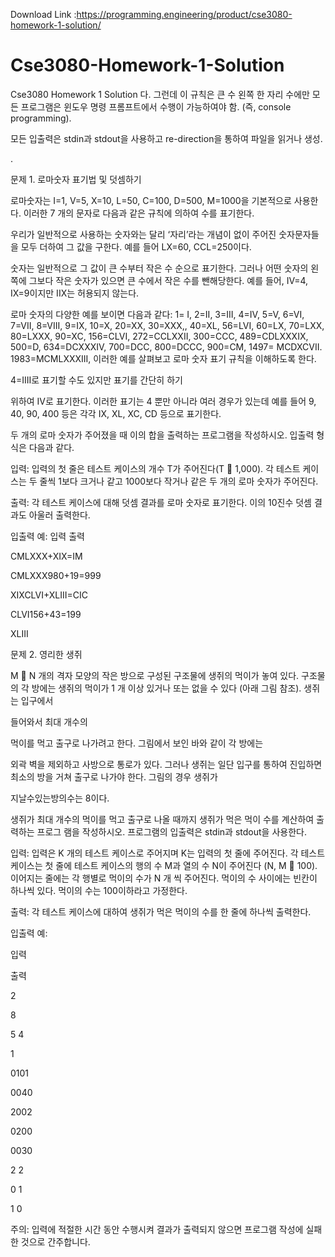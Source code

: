 Download Link :https://programming.engineering/product/cse3080-homework-1-solution/


# Cse3080-Homework-1-Solution
Cse3080 Homework 1 Solution
다. 그런데 이 규칙은 큰 수 왼쪽 한 자리 수에만 모든 프로그램은 윈도우 명령 프롬프트에서 수행이 가능하여야 함. (즉, console programming).

모든 입출력은 stdin과 stdout을 사용하고 re-direction을 통하여 파일을 읽거나 생성.

.

문제 1. 로마숫자 표기법 및 덧셈하기

로마숫자는 I=1, V=5, X=10, L=50, C=100, D=500, M=1000을 기본적으로 사용한다. 이러한 7 개의 문자로 다음과 같은 규칙에 의하여 수를 표기한다.

우리가 일반적으로 사용하는 숫자와는 달리 ‘자리’라는 개념이 없이 주어진 숫자문자들을 모두 더하여 그 값을 구한다. 예를 들어 LX=60, CCL=250이다.

숫자는 일반적으로 그 값이 큰 수부터 작은 수 순으로 표기한다. 그러나 어떤 숫자의 왼쪽에 그보다 작은 숫자가 있으면 큰 수에서 작은 수를 뺀해당한다. 예를 들어, IV=4, IX=9이지만 IIX는 허용되지 않는다.

로마 숫자의 다양한 예를 보이면 다음과 같다: 1= I, 2=II, 3=III, 4=IV, 5=V, 6=VI, 7=VII, 8=VIII, 9=IX, 10=X, 20=XX, 30=XXX,, 40=XL, 56=LVI, 60=LX, 70=LXX, 80=LXXX, 90=XC, 156=CLVI, 272=CCLXXII, 300=CCC, 489=CDLXXXIX, 500=D, 634=DCXXXIV, 700=DCC, 800=DCCC, 900=CM, 1497= MCDXCVII. 1983=MCMLXXXIII, 이러한 예를 살펴보고 로마 숫자 표기 규칙을 이해하도록 한다.

4=IIII로 표기할 수도 있지만 표기를 간단히 하기

위하여 IV로 표기한다. 이러한 표기는 4 뿐만 아니라 여러 경우가 있는데 예를 들어 9, 40, 90, 400 등은 각각 IX, XL, XC, CD 등으로 표기한다.

두 개의 로마 숫자가 주어졌을 때 이의 합을 출력하는 프로그램을 작성하시오. 입출력 형식은 다음과 같다.

입력: 입력의 첫 줄은 테스트 케이스의 개수 T가 주어진다(T  1,000). 각 테스트 케이스는 두 줄씩 1보다 크거나 같고 1000보다 작거나 같은 두 개의 로마 숫자가 주어진다.

출력: 각 테스트 케이스에 대해 덧셈 결과를 로마 숫자로 표기한다. 이의 10진수 덧셈 결과도 아울러 출력한다.

입출력 예: 입력 출력

CMLXXX+XIX=IM

CMLXXX980+19=999

XIXCLVI+XLIII=CIC

CLVI156+43=199

XLIII

문제 2. 영리한 생쥐

M  N 개의 격자 모양의 작은 방으로 구성된 구조물에 생쥐의 먹이가 놓여 있다. 구조물의 각 방에는 생쥐의 먹이가 1 개 이상 있거나 또는 없을 수 있다 (아래 그림 참조). 생쥐는 입구에서



들어와서 최대 개수의

먹이를 먹고 출구로 나가려고 한다. 그림에서 보인 바와 같이 각 방에는

외곽 벽을 제외하고 사방으로 통로가 있다. 그러나 생쥐는 일단 입구를 통하여 진입하면 최소의 방을 거쳐 출구로 나가야 한다. 그림의 경우 생쥐가

지날수있는방의수는 8이다.

생쥐가 최대 개수의 먹이를 먹고 출구로 나올 때까지 생쥐가 먹은 먹이 수를 계산하여 출력하는 프로그 램을 작성하시오. 프로그램의 입출력은 stdin과 stdout을 사용한다.

입력: 입력은 K 개의 테스트 케이스로 주어지며 K는 입력의 첫 줄에 주어진다. 각 테스트 케이스는 첫 줄에 테스트 케이스의 행의 수 M과 열의 수 N이 주어진다 (N, M  100). 이어지는 줄에는 각 행별로 먹이의 수가 N 개 씩 주어진다. 먹이의 수 사이에는 빈칸이 하나씩 있다. 먹이의 수는 100이하라고 가정한다.

출력: 각 테스트 케이스에 대하여 생쥐가 먹은 먹이의 수를 한 줄에 하나씩 출력한다.

입출력 예:

입력

출력

2

8

5 4

1

0101

0040

2002

0200

0030

2 2

0 1

1 0

주의: 입력에 적절한 시간 동안 수행시켜 결과가 출력되지 않으면 프로그램 작성에 실패한 것으로 간주합니다.

